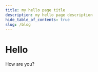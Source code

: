 ```yaml
---
title: my hello page title
description: my hello page description
hide_table_of_contents: true
slug: /blog
---
```


# Hello

How are you?
